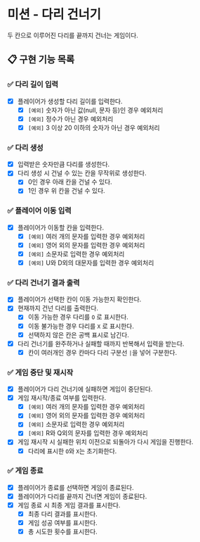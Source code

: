 # 미션 - 다리 건너기

두 칸으로 이루어진 다리를 끝까지 건너는 게임이다.

## 📋 구현 기능 목록

### ✅ 다리 길이 입력

+ [x] 플레이어가 생성할 다리 길이를 입력한다.
    + [x] `[예외]` 숫자가 아닌 값(null, 문자 등)인 경우 예외처리
    + [x] `[예외]` 정수가 아닌 경우 예외처리
    + [x] `[예외]` 3 이상 20 이하의 숫자가 아닌 경우 예외처리

### ✅ 다리 생성
+ [x] 입력받은 숫자만큼 다리를 생성한다.
+ [x] 다리 생성 시 건널 수 있는 칸을 무작위로 생성한다.
    + [x] 0인 경우 아래 칸을 건널 수 있다.
    + [x] 1인 경우 위 칸을 건널 수 있다.

### ✅ 플레이어 이동 입력
+ [x] 플레이어가 이동할 칸을 입력한다.
    + [x] `[예외]` 여러 개의 문자를 입력한 경우 예외처리
    + [x] `[예외]` 영어 외의 문자를 입력한 경우 예외처리
    + [x] `[예외]` 소문자로 입력한 경우 예외처리
    + [x] `[예외]` U와 D외의 대문자를 입력한 경우 예외처리

### ✅ 다리 건너기 결과 출력
+ [x] 플레이어가 선택한 칸이 이동 가능한지 확인한다.
+ [x] 현재까지 건넌 다리를 출력한다.
    + [x] 이동 가능한 경우 다리를 `O` 로 표시한다.
    + [x] 이동 불가능한 경우 다리를 `X` 로 표시한다.
    + [x] 선택하지 않은 칸은 공백 표시로 남긴다. 
+ [x] 다리 건너기를 완주하거나 실패할 때까지 반복해서 입력을 받는다.
    + [x] 칸이 여러개인 경우 칸마다 다리 구분선 `|`을 넣어 구분한다.

### ✅ 게임 중단 및 재시작
+ [x] 플레이어가 다리 건너기에 실패하면 게임이 중단된다.
+ [x] 게임 재시작/종료 여부를 입력한다.
    + [x] `[예외]` 여러 개의 문자를 입력한 경우 예외처리
    + [x] `[예외]` 영어 외의 문자를 입력한 경우 예외처리
    + [x] `[예외]` 소문자로 입력한 경우 예외처리
    + [x] `[예외]` R와 Q외의 문자를 입력한 경우 예외처리
+ [x] 게임 재시작 시 실패한 위치 이전으로 되돌아가 다시 게임을 진행한다.
    + [x] 다리에 표시한 `O`와 `X`는 초기화한다.

### ✅ 게임 종료
+ [x] 플레이어가 종료를 선택하면 게임이 종료된다.
+ [x] 플레이어가 다리를 끝까지 건너면 게임이 종료된다.
+ [x] 게임 종료 시 최종 게임 결과를 표시한다.
    + [x] 최종 다리 결과를 표시한다.
    + [x] 게임 성공 여부를 표시한다.
    + [x] 총 시도한 횟수를 표시한다. 
